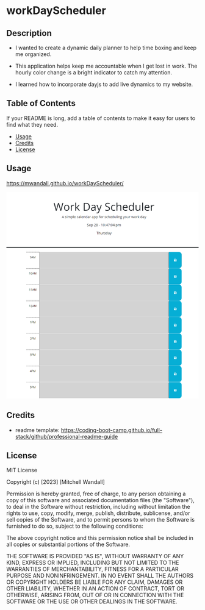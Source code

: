 # workDayScheduler




## Description




- I wanted to create a dynamic daily planner to help time boxing and keep me organized.

- This application helps keep me accountable when I get lost in work. The hourly color change is a bright indicator to catch my attention.

- I learned how to incorporate dayjs to add live dynamics to my website.



## Table of Contents

If your README is long, add a table of contents to make it easy for users to find what they need.


- [Usage](#usage)
- [Credits](#credits)
- [License](#license)


## Usage

https://mwandall.github.io/workDayScheduler/

![work day scheduler](assets/homework_workDayScheduler.png)

## Credits

- readme template: https://coding-boot-camp.github.io/full-stack/github/professional-readme-guide



## License

MIT License

Copyright (c) [2023] [Mitchell Wandall]

Permission is hereby granted, free of charge, to any person obtaining a copy
of this software and associated documentation files (the "Software"), to deal
in the Software without restriction, including without limitation the rights
to use, copy, modify, merge, publish, distribute, sublicense, and/or sell
copies of the Software, and to permit persons to whom the Software is
furnished to do so, subject to the following conditions:

The above copyright notice and this permission notice shall be included in all
copies or substantial portions of the Software.

THE SOFTWARE IS PROVIDED "AS IS", WITHOUT WARRANTY OF ANY KIND, EXPRESS OR
IMPLIED, INCLUDING BUT NOT LIMITED TO THE WARRANTIES OF MERCHANTABILITY,
FITNESS FOR A PARTICULAR PURPOSE AND NONINFRINGEMENT. IN NO EVENT SHALL THE
AUTHORS OR COPYRIGHT HOLDERS BE LIABLE FOR ANY CLAIM, DAMAGES OR OTHER
LIABILITY, WHETHER IN AN ACTION OF CONTRACT, TORT OR OTHERWISE, ARISING FROM,
OUT OF OR IN CONNECTION WITH THE SOFTWARE OR THE USE OR OTHER DEALINGS IN THE
SOFTWARE.

